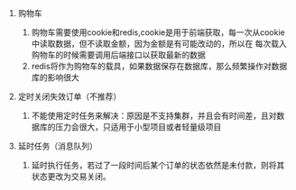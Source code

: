 1. 购物车
    1. 购物车需要使用cookie和redis,cookie是用于前端获取，每一次从cookie中读取数据，但不读取金额，因为金额是有可能改动的，所以在
    每次载入购物车的时候需要调用后端接口以获取最新的数据
    2. redis将作为购物车的载具，如果数据保存在数据库，那么频繁操作对数据库的影响很大

2. 定时关闭失效订单（不推荐）
    1. 不能使用定时任务来解决：原因是不支持集群，并且会有时间差，且对数据库的压力会很大，只适用于小型项目或者轻量级项目

3. 延时任务（消息队列）
    1.  延时执行任务，若过了一段时间后某个订单的状态依然是未付款，则将其状态更改为交易关闭。
